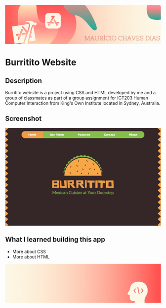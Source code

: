 ![Begin Banner](Documentation/readme-begin-banner-mau.png)

# Burritito Website

## Description

Burritito website is a project using CSS and HTML developed by me and a group of classmates as part of a group assignment for ICT203 Human Computer Interaction from King's Own Institute located in Sydney, Australia.

## Screenshot

<img src= Documentation/Screenshot1.png>

## What I learned building this app

- More about CSS
- More about HTML

![End Banner](Documentation/readme-end-banner-mau.png)
